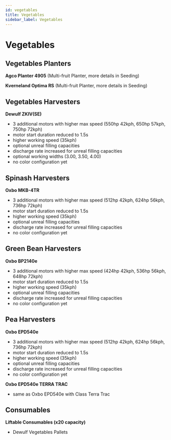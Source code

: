 ```yaml
---
id: vegetables
title: Vegetables
sidebar_label: Vegetables
---
```

# Vegetables

## Vegetables Planters

**Agco Planter 4905** (Multi-fruit Planter, more details in Seeding)

**Kverneland Optima RS** (Multi-fruit Planter, more details in Seeding)

## Vegetables Harvesters

**Dewulf ZKIV(SE)**
- 3 additional motors with higher max speed (550hp 42kph, 650hp 57kph, 750hp 72kph)
- motor start duration reduced to 1.5s
- higher working speed (35kph)
- optional unreal filling capacities
- discharge rate increased for unreal filling capacities
- optional working widths (3.00, 3.50, 4.00)
- no color configuration yet

## Spinash Harvesters

**Oxbo MKB-4TR**
- 3 additional motors with higher max speed (512hp 42kph, 624hp 56kph, 736hp 72kph)
- motor start duration reduced to 1.5s
- higher working speed (35kph)
- optional unreal filling capacities
- discharge rate increased for unreal filling capacities
- no color configuration yet

## Green Bean Harvesters

**Oxbo BP2140e**
- 3 additional motors with higher max speed (424hp 42kph, 536hp 56kph, 648hp 72kph)
- motor start duration reduced to 1.5s
- higher working speed (35kph)
- optional unreal filling capacities
- discharge rate increased for unreal filling capacities
- no color configuration yet

## Pea Harvesters

**Oxbo EPD540e**
- 3 additional motors with higher max speed (512hp 42kph, 624hp 56kph, 736hp 72kph)
- motor start duration reduced to 1.5s
- higher working speed (35kph)
- optional unreal filling capacities
- discharge rate increased for unreal filling capacities
- no color configuration yet

**Oxbo EPD540e TERRA TRAC**
- same as Oxbo EPD540e with Class Terra Trac

## Consumables

**Liftable Consumables (x20 capacity)**
- Dewulf Vegetables Pallets
